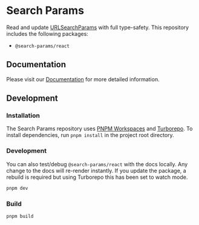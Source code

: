 # Search Params

Read and update [URLSearchParams](https://developer.mozilla.org/en-US/docs/Web/API/URLSearchParams) with full type-safety. This repository includes the following packages:

- `@search-params/react`

## Documentation

Please visit our [Documentation](https://search-params-docs.vercel.app) for more detailed information.

## Development

### Installation

The Search Params repository uses [PNPM Workspaces](https://pnpm.io/workspaces) and [Turborepo](https://github.com/vercel/turborepo). To install dependencies, run `pnpm install` in the project root directory.

### Development

You can also test/debug `@search-params/react` with the docs locally. Any change to the docs will re-render instantly. If you update the package, a rebuild is required but using Turborepo this has been set to watch mode.

```bash
pnpm dev
```

### Build

```bash
pnpm build
```
